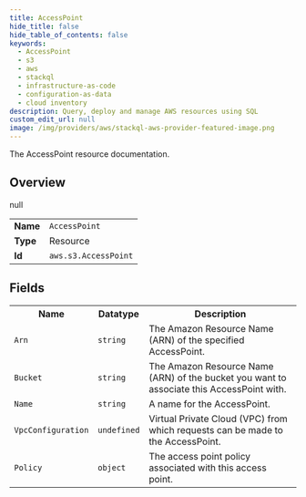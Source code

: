 ```yaml
---
title: AccessPoint
hide_title: false
hide_table_of_contents: false
keywords:
  - AccessPoint
  - s3
  - aws
  - stackql
  - infrastructure-as-code
  - configuration-as-data
  - cloud inventory
description: Query, deploy and manage AWS resources using SQL
custom_edit_url: null
image: /img/providers/aws/stackql-aws-provider-featured-image.png
---
```

The AccessPoint resource documentation.

## Overview
<table><tbody>
<tr><td><b>Name</b></td><td><code>AccessPoint</code></td></tr>
<tr><td><b>Type</b></td><td>Resource</td></tr>
null
<tr><td><b>Id</b></td><td><code>aws.s3.AccessPoint</code></td></tr>
</tbody></table>

## Fields
<table><tbody>
<tr><th>Name</th><th>Datatype</th><th>Description</th></tr>
<tr><td><code>Arn</code></td><td><code>string</code></td><td>The Amazon Resource Name (ARN) of the specified AccessPoint.</td></tr><tr><td><code>Bucket</code></td><td><code>string</code></td><td>The Amazon Resource Name (ARN) of the bucket you want to associate this AccessPoint with.</td></tr><tr><td><code>Name</code></td><td><code>string</code></td><td>A name for the AccessPoint.</td></tr><tr><td><code>VpcConfiguration</code></td><td><code>undefined</code></td><td>Virtual Private Cloud (VPC) from which requests can be made to the AccessPoint.</td></tr><tr><td><code>Policy</code></td><td><code>object</code></td><td>The access point policy associated with this access point.</td></tr>
</tbody></table>